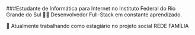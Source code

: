 ###Estudante de Informática para Internet no Instituto Federal do Rio Grande do Sul
👨‍💻 Desenvolvedor Full-Stack em constante aprendizado.


🌱 Atualmente trabalhando como estagiário no projeto social REDE FAMÍLIA

<!--
**murillodominguez/murillodominguez** is a ✨ _special_ ✨ repository because its `README.md` (this file) appears on your GitHub profile.

Here are some ideas to get you started:

- 🔭 I’m currently working on ...
- 🌱 I’m currently learning ...
- 👯 I’m looking to collaborate on ...
- 🤔 I’m looking for help with ...
- 💬 Ask me about ...
- 📫 How to reach me: ...
- 😄 Pronouns: ...
- ⚡ Fun fact: ...
-->
